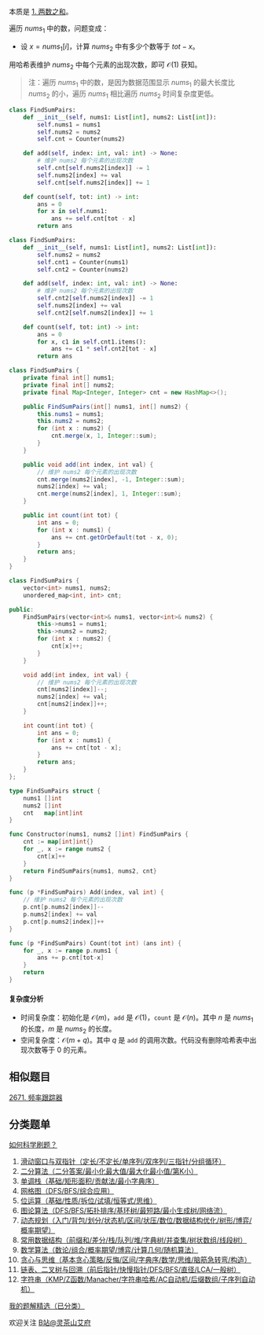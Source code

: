 本质是 [1. 两数之和](https://leetcode.cn/problems/two-sum/)。

遍历 $\textit{nums}_1$ 中的数，问题变成：

- 设 $x = \textit{nums}_1[i]$，计算 $\textit{nums}_2$ 中有多少个数等于 $\textit{tot} - x$。

用哈希表维护 $\textit{nums}_2$ 中每个元素的出现次数，即可 $\mathcal{O}(1)$ 获知。

> 注：遍历 $\textit{nums}_1$ 中的数，是因为数据范围显示 $\textit{nums}_1$ 的最大长度比 $\textit{nums}_2$ 的小，遍历 $\textit{nums}_1$ 相比遍历 $\textit{nums}_2$ 时间复杂度更低。

```py [sol-Python3]
class FindSumPairs:
    def __init__(self, nums1: List[int], nums2: List[int]):
        self.nums1 = nums1
        self.nums2 = nums2
        self.cnt = Counter(nums2)

    def add(self, index: int, val: int) -> None:
        # 维护 nums2 每个元素的出现次数
        self.cnt[self.nums2[index]] -= 1
        self.nums2[index] += val
        self.cnt[self.nums2[index]] += 1

    def count(self, tot: int) -> int:
        ans = 0
        for x in self.nums1:
            ans += self.cnt[tot - x]
        return ans
```

```py [sol-Python3 写法二]
class FindSumPairs:
    def __init__(self, nums1: List[int], nums2: List[int]):
        self.nums2 = nums2
        self.cnt1 = Counter(nums1)
        self.cnt2 = Counter(nums2)

    def add(self, index: int, val: int) -> None:
        # 维护 nums2 每个元素的出现次数
        self.cnt2[self.nums2[index]] -= 1
        self.nums2[index] += val
        self.cnt2[self.nums2[index]] += 1

    def count(self, tot: int) -> int:
        ans = 0
        for x, c1 in self.cnt1.items():
            ans += c1 * self.cnt2[tot - x]
        return ans
```

```java [sol-Java]
class FindSumPairs {
    private final int[] nums1;
    private final int[] nums2;
    private final Map<Integer, Integer> cnt = new HashMap<>();

    public FindSumPairs(int[] nums1, int[] nums2) {
        this.nums1 = nums1;
        this.nums2 = nums2;
        for (int x : nums2) {
            cnt.merge(x, 1, Integer::sum);
        }
    }

    public void add(int index, int val) {
        // 维护 nums2 每个元素的出现次数
        cnt.merge(nums2[index], -1, Integer::sum);
        nums2[index] += val;
        cnt.merge(nums2[index], 1, Integer::sum);
    }

    public int count(int tot) {
        int ans = 0;
        for (int x : nums1) {
            ans += cnt.getOrDefault(tot - x, 0);
        }
        return ans;
    }
}
```

```cpp [sol-C++]
class FindSumPairs {
    vector<int> nums1, nums2;
    unordered_map<int, int> cnt;

public:
    FindSumPairs(vector<int>& nums1, vector<int>& nums2) {
        this->nums1 = nums1;
        this->nums2 = nums2;
        for (int x : nums2) {
            cnt[x]++;
        }
    }

    void add(int index, int val) {
        // 维护 nums2 每个元素的出现次数
        cnt[nums2[index]]--;
        nums2[index] += val;
        cnt[nums2[index]]++;
    }

    int count(int tot) {
        int ans = 0;
        for (int x : nums1) {
            ans += cnt[tot - x];
        }
        return ans;
    }
};
```

```go [sol-Go]
type FindSumPairs struct {
	nums1 []int
	nums2 []int
	cnt   map[int]int
}

func Constructor(nums1, nums2 []int) FindSumPairs {
	cnt := map[int]int{}
	for _, x := range nums2 {
		cnt[x]++
	}
	return FindSumPairs{nums1, nums2, cnt}
}

func (p *FindSumPairs) Add(index, val int) {
	// 维护 nums2 每个元素的出现次数
	p.cnt[p.nums2[index]]--
	p.nums2[index] += val
	p.cnt[p.nums2[index]]++
}

func (p *FindSumPairs) Count(tot int) (ans int) {
	for _, x := range p.nums1 {
		ans += p.cnt[tot-x]
	}
	return
}
```

#### 复杂度分析

- 时间复杂度：初始化是 $\mathcal{O}(m)$，$\texttt{add}$ 是 $\mathcal{O}(1)$，$\texttt{count}$ 是 $\mathcal{O}(n)$。其中 $n$ 是 $\textit{nums}_1$ 的长度，$m$ 是 $\textit{nums}_2$ 的长度。
- 空间复杂度：$\mathcal{O}(m+q)$。其中 $q$ 是 $\texttt{add}$ 的调用次数。代码没有删除哈希表中出现次数等于 $0$ 的元素。

## 相似题目

[2671. 频率跟踪器](https://leetcode.cn/problems/frequency-tracker/)

## 分类题单

[如何科学刷题？](https://leetcode.cn/circle/discuss/RvFUtj/)

1. [滑动窗口与双指针（定长/不定长/单序列/双序列/三指针/分组循环）](https://leetcode.cn/circle/discuss/0viNMK/)
2. [二分算法（二分答案/最小化最大值/最大化最小值/第K小）](https://leetcode.cn/circle/discuss/SqopEo/)
3. [单调栈（基础/矩形面积/贡献法/最小字典序）](https://leetcode.cn/circle/discuss/9oZFK9/)
4. [网格图（DFS/BFS/综合应用）](https://leetcode.cn/circle/discuss/YiXPXW/)
5. [位运算（基础/性质/拆位/试填/恒等式/思维）](https://leetcode.cn/circle/discuss/dHn9Vk/)
6. [图论算法（DFS/BFS/拓扑排序/基环树/最短路/最小生成树/网络流）](https://leetcode.cn/circle/discuss/01LUak/)
7. [动态规划（入门/背包/划分/状态机/区间/状压/数位/数据结构优化/树形/博弈/概率期望）](https://leetcode.cn/circle/discuss/tXLS3i/)
8. [常用数据结构（前缀和/差分/栈/队列/堆/字典树/并查集/树状数组/线段树）](https://leetcode.cn/circle/discuss/mOr1u6/)
9. [数学算法（数论/组合/概率期望/博弈/计算几何/随机算法）](https://leetcode.cn/circle/discuss/IYT3ss/)
10. [贪心与思维（基本贪心策略/反悔/区间/字典序/数学/思维/脑筋急转弯/构造）](https://leetcode.cn/circle/discuss/g6KTKL/)
11. [链表、二叉树与回溯（前后指针/快慢指针/DFS/BFS/直径/LCA/一般树）](https://leetcode.cn/circle/discuss/K0n2gO/)
12. [字符串（KMP/Z函数/Manacher/字符串哈希/AC自动机/后缀数组/子序列自动机）](https://leetcode.cn/circle/discuss/SJFwQI/)

[我的题解精选（已分类）](https://github.com/EndlessCheng/codeforces-go/blob/master/leetcode/SOLUTIONS.md)

欢迎关注 [B站@灵茶山艾府](https://space.bilibili.com/206214)
